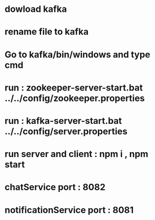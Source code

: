 # dowload kafka 
# rename file to kafka
# Go to kafka/bin/windows and type cmd
  # run : zookeeper-server-start.bat ../../config/zookeeper.properties
  # run : kafka-server-start.bat ../../config/server.properties
  
# run server and client : npm i , npm start

# chatService port : 8082
# notificationService port : 8081
